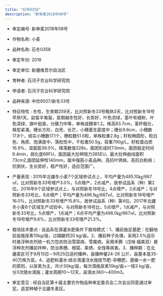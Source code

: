 ```yaml
---
title: "石冬0358"
description: "新审麦2018年08号"
---
```

* 审定编号:  新审麦2018年08号

*  作物名称:  小麦

*  品种名称:  石冬0358

*  审定年份:  2018

*  审定单位:  新疆维吾尔自治区

* 育种者:  石河子农业科学研究院

*  申请者:  石河子农业科学研究院

*  品种来源:  中优9507/新冬33号

*  特征特性 : 
冬性，生育期259天，比对照新冬33号晚熟3天，比对照新冬18号早熟1天。幼苗半匍匐，苗期越冬性好，长势好，叶色浓绿，茎叶有蜡粉，叶色深绿，旗叶挺直，分蘖力中等，单株成穗率1.2。株高83.7cm，茎秆粗壮，株型紧凑。穗长方形，白壳、长芒，小穗着生密度中；穗长9.8cm，小穗数17.8个，结实小穗数17.1个，穗粒数51.6粒，单株粒重2.8g；籽粒椭圆形，粒白色、角质、饱满度中，落粒性中，千粒重50.5g，容重790g/L。籽粒蛋白质16.9%，湿面筋39.0%，降落数值328s，面团形成时7.0min，面团稳定时间9.4min，弱化度69FU，面团最大拉伸阻力385EU，最大拉伸曲线面积73cm2,面团延伸性140mm，属中强筋小麦品种。高抗叶锈病，高抗白粉病；抗倒伏，生长势好，稳产性好，适应范围广。
 
*  产量表现 : 
2015年北疆冬小麦7个区域参试点上，平均产量为485.10㎏/667㎡，比对照新冬33号增产3.0%，5点增产，2点减产，居参试品系（种）第2位。2016年6个区域参试点上，与对照新冬18号比，4点增产，2点减产；与对照新冬33号比，6点增产；平均产量为496.1㎏/667㎡，比对照新冬18号增产16.0%，比对照新冬33号增产15.8%，居参试品系（种）第4位。2017年北疆冬小麦6个区域生产试验中，与对照新冬18号比，5点增产，1点减产，与对照新冬33号比，5点增产，1点减产；6点平均产量为498.0㎏/667㎡，比对照新冬18号增产9.6%，比对照新冬33号增产21.3%。

*  栽培技术要点 : 
该品系在滴灌水肥条件下栽培模式：1、播前施足基肥：在翻地前亩施尿素10kg/亩，过磷酸钙20 kg/亩。2、播前种子处理，采用2.5%适乐时悬浮种衣剂统一机力包衣防治雪腐病、雪霉病，采用禾腾（戊唑·福美双）悬浮种衣剂播前拌种，防治黑穗、根腐、条锈、全蚀等病害。3、播种期：在北疆麦区可于9月15日－9月25日适时播种，亩播种量24-26 公斤，亩基本苗35-40万株为宜。4、追肥和灌水:结合滴灌浇水施拔节肥-孕穗肥，遵循一水一肥的原则，以尿素为主，共计30kg/亩，每次滴施尿素10kg/亩+一铵3 kg/亩，分3次随水滴施；灌水周期10～12天，亩滴水360～400m3。

*  审定意见 : 
经自治区第十届主要农作物品种审定委员会二次会议同意通过审定。适宜种植于北疆冬麦区。
